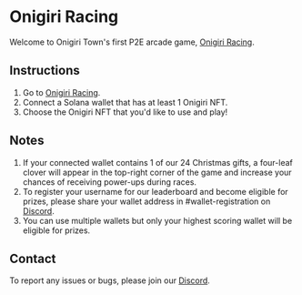 # Onigiri Racing

Welcome to Onigiri Town's first P2E arcade game, [Onigiri Racing](https://thankhexagon.github.io/arcade-game/).

## Instructions

1. Go to [Onigiri Racing](https://thankhexagon.github.io/arcade-game/).
2. Connect a Solana wallet that has at least 1 Onigiri NFT.
3. Choose the Onigiri NFT that you'd like to use and play!

## Notes

1. If your connected wallet contains 1 of our 24 Christmas gifts, a four-leaf clover will appear in the top-right corner of the game and increase your chances of receiving power-ups during races.
2. To register your username for our leaderboard and become eligible for prizes, please share your wallet address in #wallet-registration on [Discord](http://discord.gg/YvhJUWR42U).
3. You can use multiple wallets but only your highest scoring wallet will be eligible for prizes.

## Contact
To report any issues or bugs, please join our [Discord](http://discord.gg/YvhJUWR42U).
